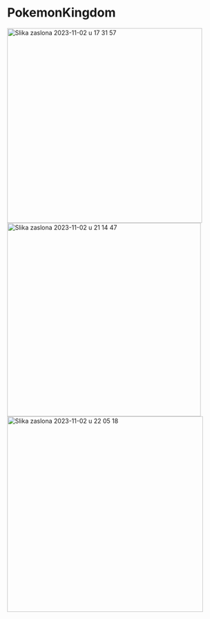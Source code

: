 # PokemonKingdom
<img width="451" alt="Slika zaslona 2023-11-02 u 17 31 57" src="https://github.com/stjepanstojcevic/PokemonKingdom/assets/48209720/f452ba46-8caa-4046-aae5-c5fa10e945ab">
<img width="448" alt="Slika zaslona 2023-11-02 u 21 14 47" src="https://github.com/stjepanstojcevic/PokemonKingdom/assets/48209720/044bf1a1-07ca-4c3b-a9ca-c477423b40c5">
<img width="453" alt="Slika zaslona 2023-11-02 u 22 05 18" src="https://github.com/stjepanstojcevic/PokemonKingdom/assets/48209720/837187c7-43b8-477f-9dce-4faf12481941">
